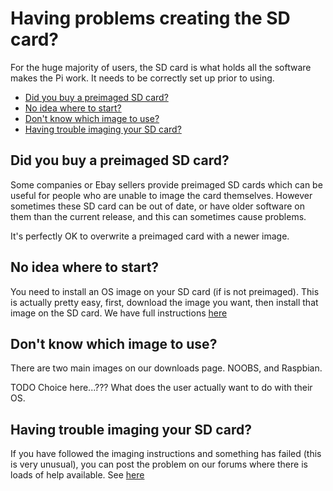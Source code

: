 # Having problems creating the SD card?

For the huge majority of users, the SD card is what holds all the software makes the Pi work. It needs to be correctly set up prior to using.

- [Did you buy a preimaged SD card?](#did-you-buy-a-preimaged-sd-card)
- [No idea where to start?](#no-idea-where-to-start)
- [Don't know which image to use?](#dont-know-which-image-to-use)
- [Having trouble imaging your SD card?](#having-trouble-imaging-your-sd-card)


## Did you buy a preimaged SD card?

Some companies or Ebay sellers provide preimaged SD cards which can be useful for people who are unable to image the card themselves. However sometimes these SD card can be out of date, or have older software on them than the current release, and this can sometimes cause problems. 

It's perfectly OK to overwrite a preimaged card with a newer image.

## No idea where to start?

You need to install an OS image on your SD card (if is not preimaged). This is actually pretty easy, first, download the image you want, then install that image on the SD card. We have full instructions [here](../installation/installing-images/README.md)

## Don't know which image to use?

There are two main images on our downloads page. NOOBS, and Raspbian. 

TODO Choice here...??? What does the user actually want to do with their OS.

## Having trouble imaging your SD card?

If you have followed the imaging instructions and something has failed (this is very unusual), you can post the problem on our forums where there is loads of help available. See [here](https://www.raspberrypi.org/forums)
